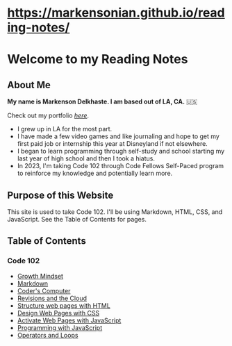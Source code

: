 # https://markensonian.github.io/reading-notes/
# Welcome to my **Reading Notes**

## About Me

**My name is Markenson Delkhaste. I am based out of LA, CA.** :us:

Check out my portfolio [_here_](https://github.com/markensonian).

- I grew up in LA for the most part.
- I have made a few video games and like journaling and hope to get my first paid job or internship this year at Disneyland if not elsewhere. 
- I began to learn programming through self-study and school starting my last year of high school and then I took a hiatus.
- In 2023, I'm taking Code 102 through Code Fellows Self-Paced program to reinforce my knowledge and potentially learn more.

## Purpose of this Website

This site is used to take Code 102. I'll be using Markdown, HTML, CSS, and JavaScript. See the Table of Contents for pages.

## Table of Contents

### Code 102

- [Growth Mindset](Growth-Mindset.md)
- [Markdown](Markdown.md)
- [Coder's Computer](Coders-Computer.md)
- [Revisions and the Cloud](Revisions-Cloud.md)
- [Structure web pages with HTML](Structure-with-HTML.md)
- [Design Web Pages with CSS](Design-with-CSS.md)
- [Activate Web Pages with JavaScript](Activate-with-JavaScript.md)
- [Programming with JavaScript](Programming-with-JavaScript.md)
- [Operators and Loops](Operators-Loops.md)
